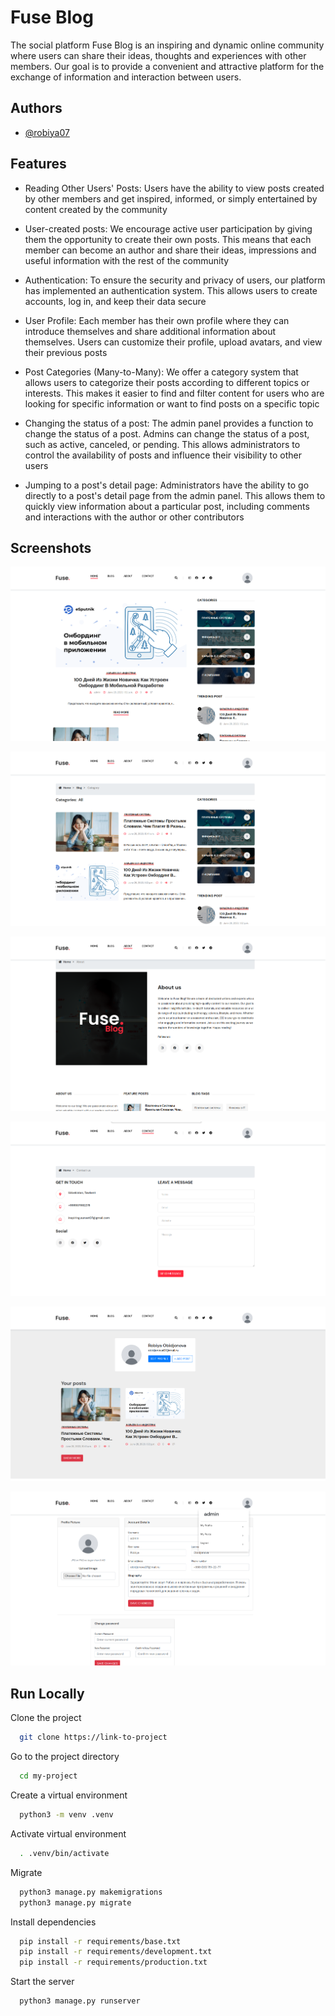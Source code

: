 
# Fuse Blog

The social platform Fuse Blog is an inspiring and dynamic online community where users can share their ideas, thoughts and experiences with other members. Our goal is to provide a convenient and attractive platform for the exchange of information and interaction between users.


## Authors

- [@robiya07](https://www.github.com/robiya07)


## Features

- Reading Other Users' Posts: Users have the ability to view posts created by other members and get inspired, informed, or simply entertained by content created by the community

- User-created posts: We encourage active user participation by giving them the opportunity to create their own posts. This means that each member can become an author and share their ideas, impressions and useful information with the rest of the community

- Authentication: To ensure the security and privacy of users, our platform has implemented an authentication system. This allows users to create accounts, log in, and keep their data secure

- User Profile: Each member has their own profile where they can introduce themselves and share additional information about themselves. Users can customize their profile, upload avatars, and view their previous posts

- Post Categories (Many-to-Many): We offer a category system that allows users to categorize their posts according to different topics or interests. This makes it easier to find and filter content for users who are looking for specific information or want to find posts on a specific topic

- Changing the status of a post: The admin panel provides a function to change the status of a post. Admins can change the status of a post, such as active, canceled, or pending. This allows administrators to control the availability of posts and influence their visibility to other users

- Jumping to a post's detail page: Administrators have the ability to go directly to a post's detail page from the admin panel. This allows them to quickly view information about a particular post, including comments and interactions with the author or other contributors
## Screenshots

![Home Page](https://github.com/robiya07/fuse_blog/blob/master/medias/readme/Screenshot%20from%202023-06-28%2016-39-22.png)



![All Posts](https://github.com/robiya07/fuse_blog/blob/master/medias/readme/Screenshot%20from%202023-06-28%2016-39-28.png)



![About Page](https://github.com/robiya07/fuse_blog/blob/master/medias/readme/Screenshot%20from%202023-06-28%2016-39-37.png)



![Contact Page](https://github.com/robiya07/fuse_blog/blob/master/medias/readme/Screenshot%20from%202023-06-28%2016-39-43.png)



![Profile Page](https://github.com/robiya07/fuse_blog/blob/master/medias/readme/Screenshot%20from%202023-06-28%2016-42-44.png)



![Edit Profile Page](https://github.com/robiya07/fuse_blog/blob/master/medias/readme/Screenshot%20from%202023-06-28%2016-43-48.png)
## Run Locally

Clone the project

```bash
  git clone https://link-to-project
```

Go to the project directory

```bash
  cd my-project
```

Create a virtual environment

```bash
  python3 -m venv .venv
```

Activate virtual environment

```bash
  . .venv/bin/activate
```

Migrate

```bash
  python3 manage.py makemigrations
  python3 manage.py migrate
```

Install dependencies

```bash
  pip install -r requirements/base.txt
  pip install -r requirements/development.txt
  pip install -r requirements/production.txt
```

Start the server

```bash
  python3 manage.py runserver
```
